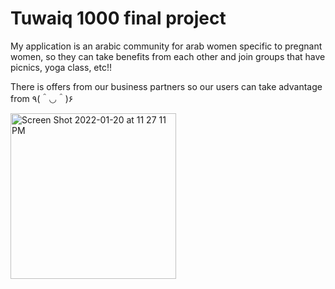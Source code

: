# Tuwaiq 1000 final project

My application is an arabic community for arab women specific to pregnant women, so they can take benefits from each other and join groups that have picnics, yoga class, etc!!


There is offers from our business partners so our users can take advantage from ٩(＾◡＾)۶


<img width="265" alt="Screen Shot 2022-01-20 at 11 27 11 PM" src="https://user-images.githubusercontent.com/92252688/150671623-afdc158e-3633-4dd5-8188-e05ef677cb4b.png">
